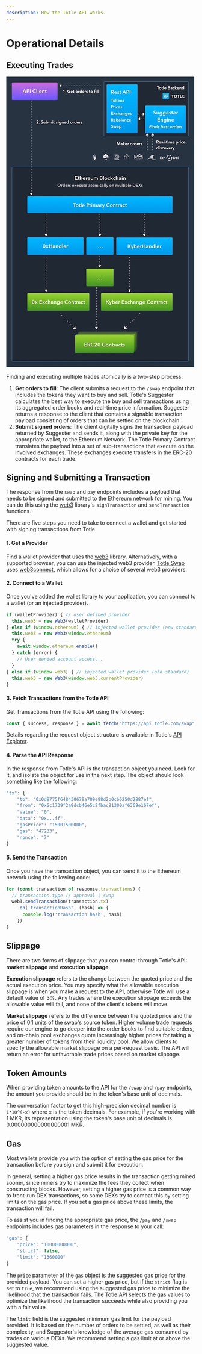 ```yaml
---
description: How the Totle API works.
---
```


# Operational Details

## Executing Trades

![](../.gitbook/assets/api-overview.jpg)

Finding and executing multiple trades atomically is a two-step process:

1. **Get orders to fill**: The client submits a request to the `/swap` endpoint that includes the tokens they want to buy and sell. Totle's Suggester calculates the best way to execute the buy and sell transactions using its aggregated order books and real-time price information. Suggester returns a response to the client that contains a signable transaction payload consisting of orders that can be settled on the blockchain.
2. **Submit signed orders**: The client digitally signs the transaction payload returned by Suggester and sends it, along with the private key for the appropriate wallet, to the Ethereum Network. The Totle Primary Contract translates the payload into a set of sub-transactions that execute on the involved exchanges. These exchanges execute transfers in the ERC-20 contracts for each trade.

## Signing and Submitting a Transaction

The response from the `swap` and `pay` endpoints includes a payload that needs to be signed and submitted to the Ethereum network for mining. You can do this using the [web3](https://web3js.readthedocs.io/en/1.0/#) library's `signTransaction` and `sendTransaction` functions.

There are five steps you need to take to connect a wallet and get started with signing transactions from Totle.

#### 1. Get a Provider

Find a wallet provider that uses the [web3](https://web3js.readthedocs.io/en/1.0/#) library. Alternatively, with a supported browser, you can use the injected web3 provider. [Totle Swap](http://swap.totle.com/) uses [web3connect](https://github.com/web3connect/web3connect#individual-connectors), which allows for a choice of several web3 providers.

#### 2. Connect to a Wallet

Once you've added the wallet library to your application, you can connect to a wallet \(or an injected provider\).

```javascript
if (walletProvider) { // user defined provider
  this.web3 = new Web3(walletProvider)
} else if (window.ethereum) { // injected wallet provider (new standard)
  this.web3 = new Web3(window.ethereum)
  try {
    await window.ethereum.enable()
  } catch (error) {
    // User denied account access...
  }
} else if (window.web3) { // injected wallet provider (old standard)
  this.web3 = new Web3(window.web3.currentProvider)
}
```

#### 3. Fetch Transactions from the Totle API

Get Transactions from the Totle API using the following:

```javascript
const { success, response } = await fetch("https://api.totle.com/swap", requestObject)
```

Details regarding the request object structure is available in Totle's [API Explorer](https://explorer.totle.com/).

#### 4. Parse the API Response

In the response from Totle's API is the transaction object you need. Look for it, and isolate the object for use in the next step. The object should look something like the following:

```javascript
"tx": {
    "to": "0x0d8775f648430679a709e98d2b0cb6250d2887ef",
    "from": "0x5c1739f2a9dcb46e5c2fbac81300af6369e167ef",
    "value": "0",
    "data": "0x...ff",
    "gasPrice": "15001500000",
    "gas": "47233",
    "nonce": "7"
}
```

#### 5. Send the Transaction

Once you have the transaction object, you can send it to the Ethereum network using the following code:

```javascript
for (const transaction of response.transactions) {
  // transaction.type // approval | swap
  web3.sendTransaction(transaction.tx)
    .on('transactionHash', (hash) => {
      console.log('transaction hash', hash)
    })
}
```

## Slippage

There are two forms of slippage that you can control through Totle's API: **market slippage** and **execution slippage**.

**Execution slippage** refers to the change between the quoted price and the actual execution price. You may specify what the allowable execution slippage is when you make a request to the API, otherwise Totle will use a default value of 3%. Any trades where the execution slippage exceeds the allowable value will fail, and none of the client's tokens will move.

**Market slippage** refers to the difference between the quoted price and the price of 0.1 units of the swap's source token. Higher volume trade requests require our engine to go deeper into the order books to find suitable orders, and on-chain pool exchanges quote increasingly higher prices for taking a greater number of tokens from their liquidity pool. We allow clients to specify the allowable market slippage on a per-request basis. The API will return an error for unfavorable trade prices based on market slippage.

##  Token Amounts

When providing token amounts to the API for the `/swap` and `/pay` endpoints, the amount you provide should be in the token's base unit of decimals.

The conversation factor to get this high-precision decimal number is `1*10^(-x)` where `x` is the token decimals. For example, if you're working with 1 MKR, its representation using the token's base unit of decimals is 0.000000000000000001 MKR.

## Gas

Most wallets provide you with the option of setting the gas price for the transaction before you sign and submit it for execution.

In general, setting a higher gas price results in the transaction getting mined sooner, since miners try to maximize the fees they collect when constructing blocks. However, setting a higher gas price is a common way to front-run DEX transactions, so some DEXs try to combat this by setting limits on the gas price. If you set a gas price above these limits, the transaction will fail.

To assist you in finding the appropriate gas price, the `/pay` and `/swap` endpoints includes gas parameters in the response to your call:

```javascript
"gas": {    
    "price": "10000000000",
    "strict": false,
    "limit": "1360000"
}
```

The `price` parameter of the `gas` object is the suggested gas price for the provided payload. You can set a higher gas price, but if the `strict` flag is set to `true`, we recommend using the suggested gas price to minimize the likelihood that the transaction fails. The Totle API selects the gas values to optimize the likelihood the transaction succeeds while also providing you with a fair value.

The `limit` field is the suggested minimum gas limit for the payload provided. It is based on the number of orders to be settled, as well as their complexity, and Suggester's knowledge of the average gas consumed by trades on various DEXs. We recommend setting a gas limit at or above the suggested value.

